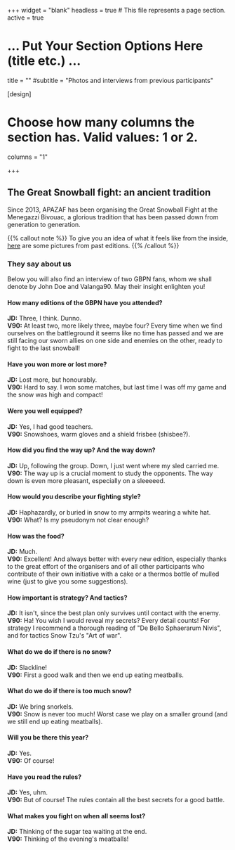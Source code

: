 +++
widget = "blank"
headless = true  # This file represents a page section.
active = true

# ... Put Your Section Options Here (title etc.) ...
title = ""
#subtitle = "Photos and interviews from previous participants"

[design]
  # Choose how many columns the section has. Valid values: 1 or 2.
  columns = "1"
  
+++

## The Great Snowball fight: an ancient tradition

Since 2013, APAZAF has been organising the Great Snowball Fight at the Menegazzi Bivouac, a glorious tradition that has been passed down from generation to generation.

{{% callout note %}}
To give you an idea of what it feels like from the inside, [here](/galleries) are some pictures from past editions.
{{% /callout %}}

### They say about us

Below you will also find an interview of two GBPN fans, whom we shall denote by John Doe and Valanga90.
May their insight enlighten you!

#### How many editions of the GBPN have you attended?
**JD:** Three, I think. Dunno.  
**V90:** At least two, more likely three, maybe four? Every time when we find ourselves on the battleground it seems like no time has passed and we are still facing our sworn allies on one side and enemies on the other, ready to fight to the last snowball!

#### Have you won more or lost more?
**JD:** Lost more, but honourably.  
**V90:** Hard to say. I won some matches, but last time I was off my game and the snow was high and compact!

#### Were you well equipped?
**JD:** Yes, I had good teachers.  
**V90:** Snowshoes, warm gloves and a shield frisbee (shisbee?).

#### How did you find the way up? And the way down?
**JD:** Up, following the group. Down, I just went where my sled carried me.  
**V90:** The way up is a crucial moment to study the opponents. The way down is even more pleasant, especially on a sleeeeed.

#### How would you describe your fighting style?
**JD:** Haphazardly, or buried in snow to my armpits wearing a white hat.  
**V90:** What? Is my pseudonym not clear enough?

#### How was the food?
**JD:** Much.  
**V90:** Excellent! And always better with every new edition, especially thanks to the great effort of the organisers and of all other participants who contribute of their own initiative with a cake or a thermos bottle of mulled wine (just to give you some suggestions).

#### How important is strategy? And tactics?
**JD:** It isn't, since the best plan only survives until contact with the enemy.  
**V90:** Ha! You wish I would reveal my secrets? Every detail counts! For strategy I recommend a thorough reading of "De Bello Sphaerarum Nivis", and for tactics Snow Tzu's "Art of war". 

#### What do we do if there is no snow?
**JD:** Slackline!  
**V90:** First a good walk and then we end up eating meatballs. 

#### What do we do if there is too much snow?
**JD:** We bring snorkels.  
**V90:** Snow is never too much! Worst case we play on a smaller ground (and we still end up eating meatballs).

#### Will you be there this year?
**JD:** Yes.  
**V90:**  Of course!

#### Have you read the rules?
**JD:** Yes, uhm.  
**V90:** But of course! The rules contain all the best secrets for a good battle.

#### What makes you fight on when all seems lost?
**JD:** Thinking of the sugar tea waiting at the end.  
**V90:** Thinking of the evening's meatballs!


